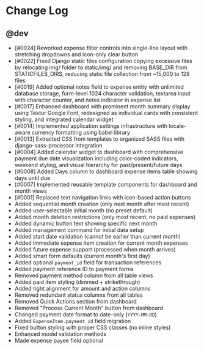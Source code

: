 # Change Log

## @dev

- [#0024] Reworked expense filter controls into single-line layout with stretching dropdowns and icon-only clear button
- [#0022] Fixed Django static files configuration copying excessive files by relocating img/ folder to static/img/ and removing BASE_DIR from STATICFILES_DIRS, reducing static file collection from ~15,000 to 128 files
- [#0019] Added optional notes field to expense entity with unlimited database storage, form-level 1024 character validation, textarea input with character counter, and notes indicator in expense list
- [#0017] Enhanced dashboard with prominent month summary display using Tektur Google Font, redesigned as individual cards with consistent styling, and integrated calendar widget
- [#0014] Implemented application settings infrastructure with locale-aware currency formatting using babel library
- [#0013] Extracted CSS from templates to organized SASS files with django-sass-processor integration
- [#0004] Added calendar widget to dashboard with comprehensive payment due date visualization including color-coded indicators, weekend styling, and visual hierarchy for past/present/future days
- [#0008] Added Days column to dashboard expense items table showing days until due
- [#0007] Implemented reusable template components for dashboard and month views
- [#0001] Replaced text navigation links with icon-based action buttons
- Added sequential month creation (only next month after most recent)
- Added user-selectable initial month (no preset default)
- Added month deletion restrictions (only most recent, no paid expenses)
- Added dynamic button text showing specific next month
- Added management command for initial data setup
- Added start date validation (cannot be earlier than current month)
- Added immediate expense item creation for current month expenses
- Added future expense support (processed when month arrives)
- Added smart form defaults (current month's first day)
- Added optional `payment_id` field for transaction references
- Added payment reference ID to payment forms
- Removed payment method column from all table views
- Added paid item styling (dimmed + strikethrough)
- Added right alignment for amount and action columns
- Removed redundant status columns from all tables
- Removed Quick Actions section from dashboard
- Removed "Process Current Month" button from dashboard
- Changed payment date format to date-only (`YYYY-MM-DD`)
- Added `ExpenseItem.payment_id` field migration
- Fixed button styling with proper CSS classes (no inline styles)
- Enhanced model validation methods
- Made expense payee field optional
